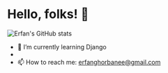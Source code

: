 # Hello, folks! 👋
![Erfan's GitHub stats](https://github-readme-stats.vercel.app/api?username=erfanghorbanee&show_icons=true&theme=cobalt)


- 🌱 I’m currently learning Django
- 
- 📫 How to reach me: erfanghorbanee@gmail.com
<!--
**erfanghorbanee/erfanghorbanee** is a ✨ _special_ ✨ repository because its `README.md` (this file) appears on your GitHub profile.

Here are some ideas to get you started:

- 🔭 I’m currently working on ...

- 👯 I’m looking to collaborate on ...
- 🤔 I’m looking for help with ...
- 💬 Ask me about ...

- 😄 Pronouns: ...
- ⚡ Fun fact: ...
-->
